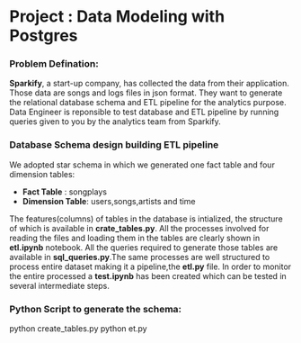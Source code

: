# Project : Data Modeling with Postgres

### Problem Defination:
**Sparkify**, a start-up company, has collected the data from their application. Those data are songs and logs files in json format. They want to generate the relational database schema and ETL pipeline for the analytics purpose. Data Engineer is reponsible to test database and ETL pipeline by running queries given to you by the analytics team from Sparkify.

### Database Schema design building ETL pipeline

We adopted star schema in which we generated one fact table and four dimension tables:
- **Fact Table** : songplays
- **Dimension Table**: users,songs,artists and time

The features(columns) of tables in the database is intialized, the structure of which is available in **crate_tables.py**. All the processes involved for reading the files and loading them in the tables are clearly shown in **etl.ipynb** notebook. All the queries required to generate those tables are available in **sql_queries.py**.The same processes are well structured to process entire dataset making it a pipeline,the **etl.py** file. In order to monitor the entire processed a **test.ipynb** has been created which can be tested in several intermediate steps. 

### Python Script to generate the schema: 

python create_tables.py
python et.py

